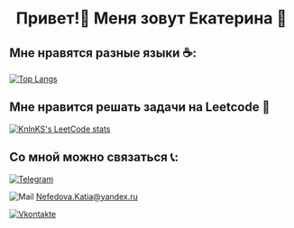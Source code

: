 <h1 align="center"> Привет!👋 Меня зовут Екатерина 💖</h1>
<h2>Мне нравятся разные языки ☕:</h2>

[![Top Langs](https://github-readme-stats.vercel.app/api/top-langs/?username=Katerina163&layout=donut-vertical&hide=shell)](https://github.com/anuraghazra/github-readme-stats) 
<!--
<h2>Я активно развиваю свой Github :octocat:</h2>

![](http://github-profile-summary-cards.vercel.app/api/cards/productive-time?username=Katerina163&theme=dracula&utcOffset=8) ![](http://github-profile-summary-cards.vercel.app/api/cards/stats?username=Katerina163&theme=dracula) -->
<h2>Мне нравится решать задачи на Leetcode 🤔</h2>

[![KnlnKS's LeetCode stats](https://leetcode-stats-six.vercel.app/api?username=Ekaterina163n)](https://github.com/Ekaterina163n/leetcode-stats)
<h2>Со мной можно связаться 📞:</h2>

[![Telegram](https://img.shields.io/badge/-Telegram-090909?style=for-the-badge&logo=telegram&logoColor=27A0D9)](https://t.me/kat163n)

![Mail](https://img.shields.io/badge/-mail-090909?style=for-the-badge&logo=maildotru&logoColor=27A0D9) Nefedova.Katia@yandex.ru

[![Vkontakte](https://img.shields.io/badge/-Vkontakte-090909?style=for-the-badge&logo=Vk&logoColor=4F7DB3)](https://vk.com/i_am_huxley)
<!--
**Katerina163/Katerina163** is a ✨ _special_ ✨ repository because its `README.md` (this file) appears on your GitHub profile.

Here are some ideas to get you started:

- 🔭 I’m currently working on ...
- 🌱 I’m currently learning ...
- 👯 I’m looking to collaborate on ...
- 🤔 I’m looking for help with ...
- 💬 Ask me about ...
- 📫 How to reach me: ...
- 😄 Pronouns: ...
- ⚡ Fun fact: ...
-->
